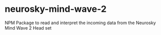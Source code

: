 # neurosky-mind-wave-2
NPM Package to read and interpret the incoming data from the Neurosky Mind Wave 2 Head set

